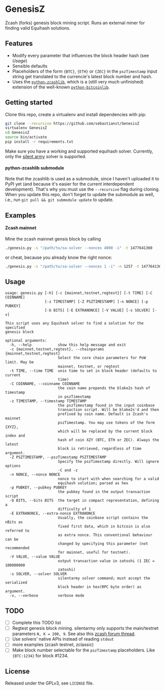 # GenesisZ
Zcash (forks) genesis block mining script. Runs an external miner for finding valid Equihash solutions.

## Features
- Modify every parameter that influences the block header hash (see _Usage_)
- Sensible defaults
- Placeholders of the form `{BTC}`, `{ETH}` or `{ZEC}` in the `pszTimestamp` input string get translated to the currencie's latest block number and hash. 
- Uses the [`python-zcashlib`](https://github.com/sebastianst/python-zcashlib), which is a (still very much unfinished) extension of the well-known [`python-bitcoinlib`](https://github.com/petertodd/python-bitcoinlib).

## Getting started
Clone this repo, create a virtualenv and install dependencies with pip:
```bash
git clone --recursive https://github.com/sebastianst/GenesisZ
virtualenv GenesisZ
cd GenesisZ
source bin/activate
pip install -r requirements.txt
```
Make sure you have a working and supported equihash solver. Currently, only the [silent army](https://github.com/mbevand/silentarmy) solver is supported.

#### python-zcashlib submodule
Note that the zcashlib is used as a submodule, since I haven't uploaded it to PyPI yet (and because it's easier for the current interdependent development). That's why you must use the `--recursive` flag during cloning. When you update this repo, don't forget to update the submodule as well, i.e., run `git pull && git submodule update` to update.

## Examples
#### Zcash mainnet
Mine the zcash mainnet gensis block by calling
```bash
./genesis.py -s "/path/to/sa-solver --nonces 4000 -i" -t 1477641360
```
or cheat, because you already know the right nonce:
```bash
./genesis.py -s "/path/to/sa-solver --nonces 1 -i" -n 1257 -t 1477641360
```

## Usage
```
usage: genesis.py [-h] [-c {mainnet,testnet,regtest}] [-t TIME] [-C COINNAME]
                  [-z TIMESTAMP] [-Z PSZTIMESTAMP] [-n NONCE] [-p PUBKEY]
                  [-b BITS] [-E EXTRANONCE] [-V VALUE] [-s SOLVER] [-v]

This script uses any Equihash solver to find a solution for the specified
genesis block

optional arguments:
  -h, --help            show this help message and exit
  -c {mainnet,testnet,regtest}, --chainparams {mainnet,testnet,regtest}
                        Select the core chain parameters for PoW limit. May be
                        mainnet, testnet, or regtest
  -t TIME, --time TIME  unix time to set in block header (defaults to current
                        time)
  -C COINNAME, --coinname COINNAME
                        the coin name prepends the blake2s hash of timestamp
                        in pszTimestamp
  -z TIMESTAMP, --timestamp TIMESTAMP
                        the pszTimestamp found in the input coinbase
                        transaction script. Will be blake2s'd and then
                        prefixed by coin name. Default is Zcash's mainnet
                        pszTimestamp. You may use tokens of the form {XYZ},
                        which will be replaced by the current block index and
                        hash of coin XZY (BTC, ETH or ZEC). Always the latest
                        block is retrieved, regardless of time argument.
  -Z PSZTIMESTAMP, --pszTimestamp PSZTIMESTAMP
                        Specify the pszTimestamp directly. Will ignore options
                        -C and -z
  -n NONCE, --nonce NONCE
                        nonce to start with when searching for a valid
                        equihash solution; parsed as hex
  -p PUBKEY, --pubkey PUBKEY
                        the pubkey found in the output transaction script
  -b BITS, --bits BITS  the target in compact representation, defining a
                        difficulty of 1
  -E EXTRANONCE, --extra-nonce EXTRANONCE
                        Usually, the coinbase script contains the nBits as
                        fixed first data, which in bitcoin is also referred to
                        as extra nonce. This conventional behaviour can be
                        changed by specifying this parameter (not recommended
                        for mainnet, useful for testnet).
  -V VALUE, --value VALUE
                        output transaction value in zatoshi (1 ZEC = 100000000
                        zatoshi)
  -s SOLVER, --solver SOLVER
                        silentarmy solver command; must accept the serialized
                        block header in hex(RPC byte order) as argument.
  -v, --verbose         verbose mode

```

## TODO

- [ ] Complete this TODO list
- [ ] Regtest genesis block mining. silentarmy only supports the main/testnet parameters `N, K = 200, 9`. See also this [zcash forum thread](https://forum.z.cash/t/equihash-solver-for-n-k-48-5-other-than-default-200-9).
- [ ] Use solvers' native APIs instead of reading `stdout`
- [ ] more examples (zcash testnet, zclassic)
- [ ] Make block number selectable for the `pszTimestamp` placeholders. Like `{BTC:1234}` for block #1234. 

## License
Released under the GPLv3, see `LICENSE` file.